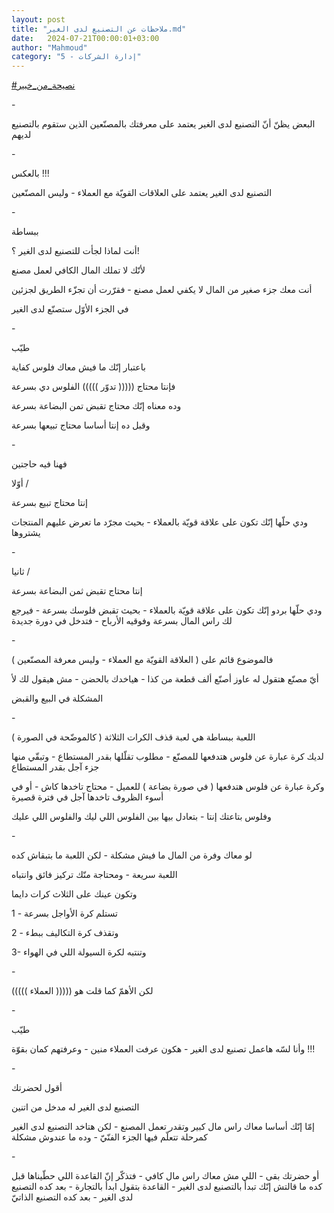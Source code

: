 ```yaml
---
layout: post
title: "ملاحظات عن التصنيع لدى الغير.md"
date:   2024-07-21T00:00:01+03:00
author: "Mahmoud"
category: "5 - إدارة الشركات"
---
```

[<u>\#نصيحة_من_خبير</u>](https://www.facebook.com/hashtag/%D9%86%D8%B5%D9%8A%D8%AD%D8%A9_%D9%85%D9%86_%D8%AE%D8%A8%D9%8A%D8%B1?__eep__=6&__cft__%5b0%5d=AZVG41D-brGOSyJMidV4RhCafyrby3ajcIOmd2n8g8Bj2fPDDLYb19GHTxUkT4zVEDOCklk0KsURf_G68BwsQ8IwSs9q_MQ4gf0sGXSeVi1w1w4xDCY4NXpWlyUNsOsLp0K2-FeDZIMGS6rZQrgkC1FeDDbIxAP0lvMGjTQA7mLKaBU9Yll2c1m068eg7pvgQc0&__tn__=*NK-R)

\-

البعض يظنّ أنّ التصنيع لدى الغير يعتمد على معرفتك
بالمصنّعين الذين ستقوم بالتصنيع لديهم

\-

بالعكس !!!

التصنيع لدى الغير يعتمد على العلاقات القويّة مع العملاء -
وليس المصنّعين

\-

ببساطة

أنت لماذا لجأت للتصنيع لدى الغير ؟!

لأنّك لا تملك المال الكافي لعمل مصنع

أنت معك جزء صغير من المال لا يكفي لعمل مصنع - فقرّرت أن
تجزّء الطريق لجزئين

في الجزء الأوّل ستصنّع لدى الغير

\-

طيّب

باعتبار إنّك ما فيش معاك فلوس كفاية

فإنتا محتاج ((((( تدوّر ))))) الفلوس دي بسرعة

وده معناه إنّك محتاج تقبض تمن البضاعة بسرعة

وقبل ده إنتا أساسا محتاج تبيعها بسرعة

\-

فهنا فيه حاجتين

أوّلا /

إنتا محتاج تبيع بسرعة

ودي حلّها إنّك تكون على علاقة قويّة بالعملاء - بحيث مجرّد ما
تعرض عليهم المنتجات يشتروها

\-

ثانيا /

إنتا محتاج تقبض ثمن البضاعة بسرعة

ودي حلّها بردو إنّك تكون على علاقة قويّة بالعملاء - بحيث
تقبض فلوسك بسرعة - فيرجع لك راس المال بسرعة وفوقيه الأرباح - فتدخل في
دورة جديدة

\-

فالموضوع قائم على ( العلاقة القويّة مع العملاء - وليس
معرفة المصنّعين )

أيّ مصنّع هتقول له عاوز أصنّع ألف قطعة من كذا - هياخدك
بالحضن - مش هيقول لك لأ

المشكلة في البيع والقبض

\-

اللعبة ببساطة هي لعبة قذف الكرات الثلاثة ( كالموضّحة في
الصورة )

لديك كرة عبارة عن فلوس هتدفعها للمصنّع - مطلوب تقلّلها
بقدر المستطاع - وتبقّي منها جزء آجل بقدر المستطاع

وكرة عبارة عن فلوس هتدفعها ( في صورة بضاعة ) للعميل -
محتاج تاخدها كاش - أو في أسوء الظروف تاخدها آجل في فترة قصيرة

وفلوس بتاعتك إنتا - بتعادل بيها بين الفلوس اللي ليك
والفلوس اللي عليك

\-

لو معاك وفرة من المال ما فيش مشكلة - لكن اللعبة ما
بتبقاش كده

اللعبة سريعة - ومحتاجة منّك تركيز فائق وانتباه

وتكون عينك على الثلاث كرات دايما

1 - تستلم كرة الأواجل بسرعة

2 - وتقذف كرة التكاليف ببطء

3- وتنتبه لكرة السيولة اللي في الهواء

\-

لكن الأهمّ كما قلت هو ((((( العملاء )))))

\-

طيّب

وأنا لسّه هاعمل تصنيع لدى الغير - هكون عرفت العملاء
منين - وعرفتهم كمان بقوّة !!!

\-

أقول لحضرتك

التصنيع لدى الغير له مدخل من اتنين

إمّا إنّك أساسا معاك راس مال كبير وتقدر تعمل المصنع - لكن
هتاخد التصنيع لدى الغير كمرحلة تتعلّم فيها الجزء الفنّيّ - وده ما عندوش
مشكلة

\-

أو حضرتك بقى - اللي مش معاك راس مال كافي - فتذكّر إنّ
القاعدة اللي حطّيناها قبل كده ما قالتش إنّك تبدأ بالتصنيع لدى الغير -
القاعدة بتقول ابدأ بالتجارة - بعد كده التصنيع لدى الغير - بعد كده
التصنيع الذاتيّ
